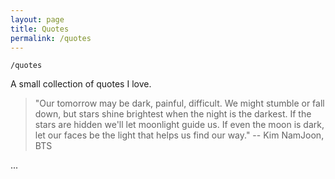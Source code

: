 ```yaml
---
layout: page
title: Quotes
permalink: /quotes
---
```


`/quotes`

A small collection of quotes I love.

> "Our tomorrow may be dark, painful, difficult. We might stumble or fall down, but stars shine brightest when the night is the darkest. If the stars are hidden we'll let moonlight guide us. If even the moon is dark, let our faces be the light that helps us find our way." 
> -- Kim NamJoon, BTS

...

<style>
  .wrapper {
    max-width: 58em;
  }
</style>